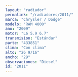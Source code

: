 ```yaml
---
layout: "radiador"
permalink: "/radiadores/2011/"
marca: "Chrysler / Dodge"
modelo: "RAM 4000"
ano: "2009"
motor: "L6 5.9 6.7"
transmision: "Estándar"
parte: "433851"
clima: "Con clima"
alto: "26 9/16"
ancho: "29"
observaciones: "Diesel"
id: "2011"
---
```


